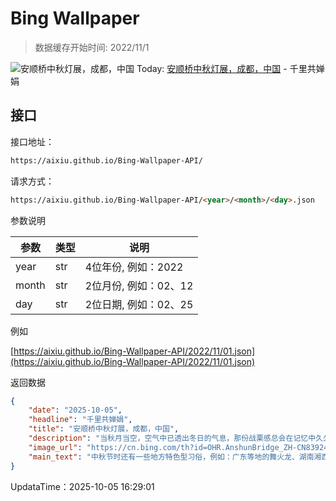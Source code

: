 # Bing Wallpaper

> 数据缓存开始时间: 2022/11/1

![安顺桥中秋灯展，成都，中国](https://cn.bing.com/th?id=OHR.AnshunBridge_ZH-CN8392458102_1920x1080.webp)
Today: [安顺桥中秋灯展，成都，中国](https://cn.bing.com/th?id=OHR.AnshunBridge_ZH-CN8392458102_1920x1080.webp) - 千里共婵娟

## 接口

接口地址：

```html
https://aixiu.github.io/Bing-Wallpaper-API/
```

请求方式：

```html
https://aixiu.github.io/Bing-Wallpaper-API/<year>/<month>/<day>.json
```

参数说明

| 参数 | 类型 | 说明 |
| - | - | - |
| year | str | 4位年份, 例如：2022 |
| month | str | 2位月份, 例如：02、12 |
| day | str | 2位日期, 例如：02、25 |

例如

[https://aixiu.github.io/Bing-Wallpaper-API/2022/11/01.json](https://aixiu.github.io/Bing-Wallpaper-API/2022/11/01.json)

返回数据

```json
{
    "date": "2025-10-05",
    "headline": "千里共婵娟",
    "title": "安顺桥中秋灯展，成都，中国",
    "description": "当秋月当空，空气中已透出冬日的气息，那份战栗感总会在记忆中久久萦绕。中秋节——亦称月节——作为中国最珍视的节日之一，为丰收时节的尾声增添了又一抹神话色彩。它在农历八月十五日庆祝，今年恰逢10月6日。相传此夜，月神嫦娥正俯瞰人间。",
    "image_url": "https://cn.bing.com/th?id=OHR.AnshunBridge_ZH-CN8392458102_1920x1080.webp",
    "main_text": "中秋节时还有一些地方特色型习俗，例如：广东等地的舞火龙、湖南湘西等地象征性的“偷南瓜”等等。"
}
```

UpdataTime：2025-10-05 16:29:01
